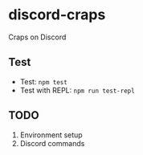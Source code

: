 # discord-craps

Craps on Discord

## Test

- Test: `npm test`
- Test with REPL: `npm run test-repl`

## TODO

1. Environment setup
2. Discord commands

